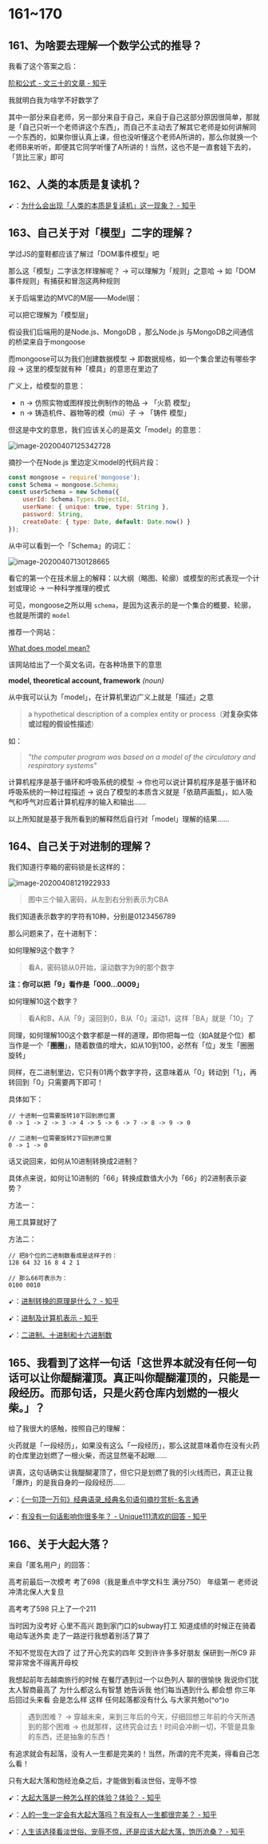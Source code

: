 # 161~170

## 161、为啥要去理解一个数学公式的推导？

我看了这个答案之后：

[阶和公式 - 文三十的文章 - 知乎](https://zhuanlan.zhihu.com/p/88704434) 

我就明白我为啥学不好数学了

其中一部分来自老师，另一部分来自于自己，来自于自己这部分原因很简单，那就是「自己只听一个老师讲这个东西」，而自己不主动去了解其它老师是如何讲解同一个东西的，如果你很认真上课，但也没听懂这个老师A所讲的，那么你就换一个老师B来听听，即便其它同学听懂了A所讲的！当然，这也不是一直套娃下去的，「货比三家」即可

## 162、人类的本质是复读机？

➹：[为什么会出现「人类的本质是复读机」这一现象？ - 知乎](https://www.zhihu.com/question/60779889)

## 163、自己关于对「模型」二字的理解？

学过JS的童鞋都应该了解过「DOM事件模型」吧

那么这「模型」二字该怎样理解呢？ -> 可以理解为「规则」之意哈 -> 如「DOM事件规则」有捕获和冒泡这两种规则

关于后端里边的MVC的M层——Model层：

可以把它理解为「模型层」

假设我们后端用的是Node.js、MongoDB ，那么Node.js 与MongoDB之间通信的桥梁来自于mongoose

而mongoose可以为我们创建数据模型 -> 即数据规格，如一个集合里边有哪些字段 -> 这里的模型就有种「模具」的意思在里边了

广义上，给模型的意思：

- n -> 仿照实物或图样按比例制作的物品 -> 「火箭 模型」
- n -> 铸造机件、器物等的模（mú）子 -> 「铸件 模型」

但这是中文的意思，我们应该关心的是英文「model」的意思：

![image-20200407125342728](assets/img/image-20200407125342728.png)

摘抄一个在Node.js 里边定义model的代码片段：

```js
const mongoose = require('mongoose');
const Schema = mongoose.Schema;
const userSchema = new Schema({
    userId: Schema.Types.ObjectId,
    userName: { unique: true, type: String },
    password: String,
    createDate: { type: Date, default: Date.now() }
});
```

从中可以看到一个「Schema」的词汇：

![image-20200407130128665](assets/img/image-20200407130128665.png)

看它的第一个在技术层上的解释：以大纲（略图、轮廓）或模型的形式表现一个计划或理论 -> 一种科学推理的模式

可见，mongoose之所以用 `schema`，是因为这表示的是一个集合的概要、轮廓，也就是所谓的 `model`

推荐一个网站：

[What does model mean?](https://www.definitions.net/definition/model)

该网站给出了一个英文名词，在各种场景下的意思

**model, theoretical account, framework** *(noun)*

从中我可以认为「model」，在计算机里边广义上就是「描述」之意

> a hypothetical description of a complex entity or process（**对复杂实体或过程的假设性描述**）

如：

> *"the computer program was based on a model of the* *circulatory* *and* *respiratory* *systems"*

计算机程序是基于循环和呼吸系统的模型 -> 你也可以说计算机程序是基于循环和呼吸系统的一种过程描述 -> 说白了模型的本质含义就是「依葫芦画瓢」，如人吸气和呼气对应着计算机程序的输入和输出……

以上所知就是基于我所看到的解释然后自行对「model」理解的结果……

## 164、自己关于对进制的理解？

我们知道行李箱的密码锁是长这样的：

![image-20200408121922933](assets/img/image-20200408121922933.png)

> 图中三个输入密码，从左到右分别表示为CBA

我们知道表示数字的字符有10种，分别是0123456789

那么问题来了，在十进制下：

如何理解9这个数字？

> 看A，密码锁从0开始，滚动数字为9的那个数字

**注：你可以把「9」看作是「000…0009」**

如何理解10这个数字？

> 看A和B，A从「9」滚回到0，B从「0」滚动1，这样「BA」就是「10」了

同理，如何理解100这个数字都是一样的道理，即你把每一位（如A就是个位）都当作是一个「**圈圈**」，随着数值的增大，如从10到100，必然有「位」发生「圈圈旋转」

同样，在二进制里边，它只有01两个数字字符，这意味着从「0」转动到「1」，再转回到「0」只需要两下即可！

具体如下：

```
// 十进制一位需要旋转10下回到原位置
0 -> 1 -> 2 -> 3 -> 4 -> 5 -> 6 -> 7 -> 8 -> 9 -> 0

// 二进制一位需要旋转2下回到原位置
0 -> 1 -> 0
```

话又说回来，如何从10进制转换成2进制？

具体点来说，如何让10进制的「66」转换成数值大小为「66」的2进制表示姿势？

方法一：

用工具算就好了

方法二：

```
// 把8个位的二进制数看成是这样子的：
128 64 32 16 8 4 2 1

// 那么66可表示为：
0100 0010
```

➹：[进制转换的原理是什么？ - 知乎](https://www.zhihu.com/question/20993504)

➹：[进制及计算机表示 - 知乎](https://zhuanlan.zhihu.com/p/24313237)

➹：[二进制、十进制和十六进制数](https://www.shuxuele.com/binary-decimal-hexadecimal.html)

## 165、我看到了这样一句话「这世界本就没有任何一句话可以让你醍醐灌顶。真正叫你醍醐灌顶的，只能是一段经历。而那句话，只是火药仓库内划燃的一根火柴。」？

给了我很大的感触，按照自己的理解：

火药就是「一段经历」，如果没有这么「一段经历」，那么这就意味着你在没有火药的仓库里边划燃了一根火柴，而这显然毫不起眼……

讲真，这句话确实让我醍醐灌顶了，但它只是划燃了我的引火线而已，真正让我「爆炸」的是我自身的一段段经历……

➹：[《一句顶一万句》经典语录_经典名句语句摘抄赏析-名言通](https://www.mingyantong.com/article/%E4%B8%80%E5%8F%A5%E9%A1%B6%E4%B8%80%E4%B8%87%E5%8F%A5)

➹：[有没有一句话影响你很多年？ - Unique111清欢的回答 - 知乎](https://www.zhihu.com/question/362280797/answer/1140986913) 

## 166、关于大起大落？

来自「匿名用户」的回答：

高考前最后一次模考 考了698（我是重点中学文科生 满分750） 年级第一 老师说冲清北保人大复旦

高考考了598 只上了一个211

当时因为没考好 心里不高兴 跑到家门口的subway打工 知道成绩的时候正在骑着电动车送外卖 走了一路逆行我想着别活了算了

不知不觉现在大四了 过了开心充实的四年 交到许许多多好朋友 保研到一所C9 非常非常舍不得离开母校

我想起前年去越南旅行的时候 在餐厅遇到过一个以色列人 聊的很愉快 我说你们犹太人智商最高了 为什么都这么有智慧 她告诉我 他们每当遇到什么 都会想 你三年后回过头来看 会是怎么样 这样 任何起落都没有什么 与大家共勉o(^o^)o

> 遇到困难？ -> 穿越未来，来到三年后的今天，仔细回想三年前的今天所遇到的那个困难 -> 也就那样，这终究会过去！时间会冲刷一切，不管是具象的东西，还是抽象的东西！

有追求就会有起落，没有人一生都是完美的！当然，所谓的完不完美，得看自己怎么看！

只有大起大落和饱经沧桑之后，才能做到看淡世俗，宠辱不惊

➹：[大起大落是一种怎么样的体验？体验？ - 知乎](https://www.zhihu.com/question/29686885/answer/45802283) 

➹：[人的一生一定会有大起大落吗？有没有人一生都很完美？ - 知乎](https://www.zhihu.com/question/62777285)

➹：[人生该选择看淡世俗、宠辱不惊，还是应该大起大落，饱历沧桑？ - 知乎](https://www.zhihu.com/question/38793841?sort=created&page=4)












